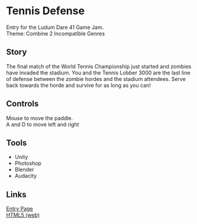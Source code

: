 # Tennis Defense
Entry for the Ludum Dare 41 Game Jam.<br>
Theme: Combine 2 Incompatible Genres

## Story
The final match of the World Tennis Championship just started and zombies have invaded the stadium. You and the Tennis Lobber 3000 are the last line of defense between the zombie hordes and the stadium attendees. Serve back towards the horde and survive for as long as you can!

## Controls
Mouse to move the paddle.<br>
A and D to move left and right

## Tools
- Unity
- Photoshop
- Blender
- Audacity

## Links
[Entry Page](https://ldjam.com/events/ludum-dare/41/tennis-defense-1)<br>
[HTML5 (web)](http://eleventhhourgames.com/ludumdare41/)
